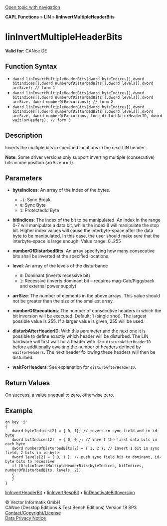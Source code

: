 [Open topic with navigation](../../../../../CANoeDEFamily.htm#Topics/CAPLFunctions/LIN/Functions/CAPLfunctionLINInvertMultipleHeaderBits.md)

**CAPL Functions** » **LIN** » **linInvertMultipleHeaderBits**

# linInvertMultipleHeaderBits

**Valid for**: CANoe DE

## Function Syntax

- `dword linInvertMultipleHeaderBits(dword byteIndices[],dword bitIndices[],dword numberOfDisturbedBits[],dword levels[],dword arrSize); // form 1`
- `dword linInvertMultipleHeaderBits(dword byteIndices[],dword bitIndices[],dword numberOfDisturbedBits[],dword levels[],dword arrSize, dword numberOfExecutions); // form 2`
- `dword linInvertMultipleHeaderBits(dword byteIndices[],dword bitIndices[],dword numberOfDisturbedBits[],dword levels[],dword arrSize, dword numberOfExecutions, long disturbAfterHeaderID, dword waitForHeaders); // form 3`

## Description

Inverts the multiple bits in specified locations in the next LIN header.

**Note**: Some driver versions only support inverting multiple (consecutive) bits in one position (arrSize == 1).

## Parameters

- **byteIndices**: An array of the index of the bytes.
  - `-1`: Sync Break
  - `0`: Sync Byte
  - `1`: ProtectedId Byte

- **bitIndices**: The index of the bit to be manipulated. An index in the range 0-7 will manipulate a data bit, while the index 8 will manipulate the stop bit. Higher index values will cause the interbyte-space after the data byte to be manipulated. In this case, the user should make sure that the interbyte-space is large enough. Value range: 0..255

- **numberOfDisturbedBits**: An array specifying how many consecutive bits shall be inverted at the specified locations.

- **level**: An array of the levels of the disturbance
  - `0`: Dominant (inverts recessive bit)
  - `1`: Recessive (inverts dominant bit – requires mag-Cab/Piggyback and external power supply)

- **arrSize**: The number of elements in the above arrays. This value should not be greater than the size of the smallest array.

- **numberOfExecutions**: The number of consecutive headers in which the bit inversion will be executed. Default: 1 (single shot). The largest possible value is 255. If a larger value is given, 255 will be used.

- **disturbAfterHeaderID**: With this parameter and the next one it is possible to define exactly which header will be disturbed. The LIN hardware will first wait for a header with ID = `disturbAfterHeaderID` before additionally awaiting the number of headers defined by `waitForHeaders`. The next header following these headers will then be disturbed.

- **waitForHeaders**: See explanation for `disturbAfterHeaderID`.

## Return Values

On success, a value unequal to zero, otherwise zero.

## Example

```plaintext
on key 'i'
{
   dword byteIndices[2] = { 0, 1}; // invert in sync field and in id-byte
   dword bitIndices[2]  = { 0, 0 }; // invert the first data bits in each byte
   dword numberOfDisturbedBits[2] = { 1, 2 }; // invert 1 bit in sync field, 2 bits in id-byte
   dword levels[2] = { 0, 1 }; // push sync field bit to dominant, id-byte bits to recessive
   if (0!=linInvertMultipleHeaderBits(byteIndices, bitIndices, numberOfDisturbedBits, levels, 2))
   {
   }
}
```

[linInvertHeaderBit](CAPLfunctionLINInvertHeaderBit.md) • [linInvertRespBit](CAPLfunctionLINInvertRespBit.md) • [linDeactivateBitInversion](CAPLfunctionLINDeactivateBitInversion.md)

© Vector Informatik GmbH  
CANoe (Desktop Editions & Test Bench Editions) Version 18 SP3  
[Contact/Copyright/License](../../../Shared/ContactCopyrightLicense.md)  
[Data Privacy Notice](https://www.vector.com/int/en/company/get-info/privacy-policy/)
